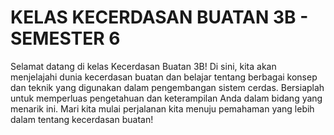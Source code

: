 # KELAS KECERDASAN BUATAN 3B - SEMESTER 6

Selamat datang di kelas Kecerdasan Buatan 3B! Di sini, kita akan menjelajahi dunia kecerdasan buatan dan belajar tentang berbagai konsep dan teknik yang digunakan dalam pengembangan sistem cerdas. Bersiaplah untuk memperluas pengetahuan dan keterampilan Anda dalam bidang yang menarik ini. Mari kita mulai perjalanan kita menuju pemahaman yang lebih dalam tentang kecerdasan buatan!